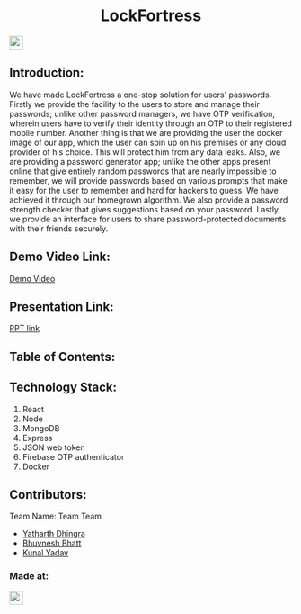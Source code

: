 <h1 align="center">LockFortress</h1>
<p align="center">
</p>

<a href="https://hack36.com"> <img src="https://i.postimg.cc/RFFWF4vg/built-at-hack.jpg" height=24px> </a>


## Introduction:
We have made LockFortress a one-stop solution for users' passwords. Firstly we provide the facility to the users to store and manage their passwords; unlike other password managers, we have OTP verification, wherein users have to verify their identity through an OTP to their registered mobile number. Another thing is that we are providing the user the docker image of our app, which the user can spin up on his premises or any cloud provider of his choice. This will protect him from any data leaks. Also, we are providing a password generator app; unlike the other apps present online that give entirely random passwords that are nearly impossible to remember, we will provide passwords based on various prompts that make it easy for the user to remember and hard for hackers to guess. We have achieved it through our homegrown algorithm. We also provide a password strength checker that gives suggestions based on your password. Lastly, we provide an interface for users to share password-protected documents with their friends securely.  
## Demo Video Link:
  <a href="https://youtu.be/JlZAecBwPbg">Demo Video </a>
  
## Presentation Link:
  <a href="https://cutt.ly/g4ACIPU"> PPT link </a>
  
  
## Table of Contents:

## Technology Stack:
  1) React
  2) Node
  3) MongoDB
  4) Express
  5) JSON web token
  6) Firebase OTP authenticator
  7) Docker
  

## Contributors:

Team Name: Team Team

* [Yatharth Dhingra](https://github.com/YatharthDhingra)
* [Bhuvnesh Bhatt](https://github.com/https://github.com/bhuvnesh-b)
* [Kunal Yadav](https://github.com/metakunal)


### Made at:
<a href="https://hack36.com"> <img src="https://i.postimg.cc/RFFWF4vg/built-at-hack.jpg" height=24px> </a>
